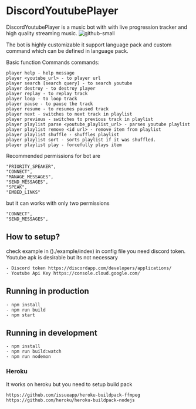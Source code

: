 # DiscordYoutubePlayer
DiscordYoutubePlayer is a music bot with with live progression tracker and high quality streaming music. 
![github-small](https://i.ibb.co/YbsckTV/img.png)

The bot is highly customizable it support language pack and custom command which can be defined in language pack.

Basic function Commands
commands:
```
player help - help message
player <youtube_url> - to player url
player search [search query] - to search youtube
player destroy - to destroy player
player replay - to replay track
player loop - to loop track
player pause - to pause the track
player resume - to resumes paused track
player next - switches to next track in playlist
player previous - switches to previous track in playlist
player playlist parse <youtube_playlist_url> - parses youtube playlist
player playlist remove <id url> - remove item from playlist
player playlist shuffle - shuffles playlist
player playlist sort - sorts playlist if it was shuffled.
player playlist play - forcefully plays item
```

Recommended permissions for bot are 
```
"PRIORITY_SPEAKER",
"CONNECT",
"MANAGE_MESSAGES",
"SEND_MESSAGES",
"SPEAK", 
"EMBED_LINKS" 
```
but it can works with only two permissions
```
"CONNECT",
"SEND_MESSAGES",
```

## How to setup?
check example in ()./example/index)
in config file you need discord token. Youtube apk is desirable but its not necessary
```
- Discord token https://discordapp.com/developers/applications/
- Youtube Api Key https://console.cloud.google.com/
```

## Running in production
```
- npm install
- npm run build
- npm start 
```
## Running in development
```
- npm install
- npm run build:watch
- npm run nodemon 
```

### Heroku
It works on heroku but you need to setup build pack
```
https://github.com/issueapp/heroku-buildpack-ffmpeg
https://github.com/heroku/heroku-buildpack-nodejs
```




